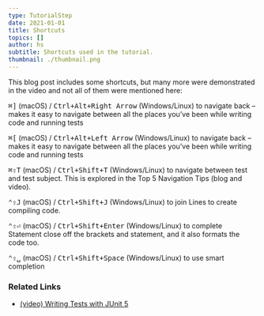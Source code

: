 ```yaml
---
type: TutorialStep
date: 2021-01-01
title: Shortcuts
topics: []
author: hs
subtitle: Shortcuts used in the tutorial.
thumbnail: ./thumbnail.png
---
```


This blog post includes some shortcuts, but many more were demonstrated in the video and not all of them were mentioned here:

<kbd>⌘\]</kbd> (macOS) / <kbd>Ctrl+Alt+Right Arrow</kbd> (Windows/Linux) to navigate back – makes it easy to navigate between all the places you’ve been while writing code and running tests

<kbd>⌘\[</kbd> (macOS) / <kbd>Ctrl+Alt+Left Arrow</kbd> (Windows/Linux) to navigate back – makes it easy to navigate between all the places you’ve been while writing code and running tests

<kbd>⌘⇧T</kbd> (macOS) / <kbd>Ctrl+Shift+T</kbd> (Windows/Linux) to navigate between test and test subject. This is explored in the Top 5 Navigation Tips (blog and video).

<kbd>⌃⇧J</kbd> (macOS) / <kbd>Ctrl+Shift+J</kbd> (Windows/Linux) to join Lines to create compiling code.

<kbd>⌃⇧⏎</kbd> (macOS) / <kbd>Ctrl+Shift+Enter</kbd> (Windows/Linux) to complete Statement close off the brackets and statement, and it also formats the code too.

<kbd>⌃⇧␣</kbd> (macOS) / <kbd>Ctrl+Shift+Space</kbd> (Windows/Linux) to use smart completion

### Related Links

- [(video) Writing Tests with JUnit 5](https://www.youtube.com/watch?v=we3zJE3hlWE)
